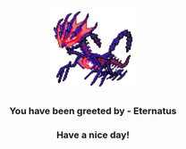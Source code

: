 <p align="center">
    <img src="https://raw.githubusercontent.com/PokeAPI/sprites/master/sprites/pokemon/890.png" width="150" height="150">
</p>
<h3 align="center">You have been greeted by - <b>Eternatus</b></h3>
<h3 align="center">Have a nice day!</h3>
